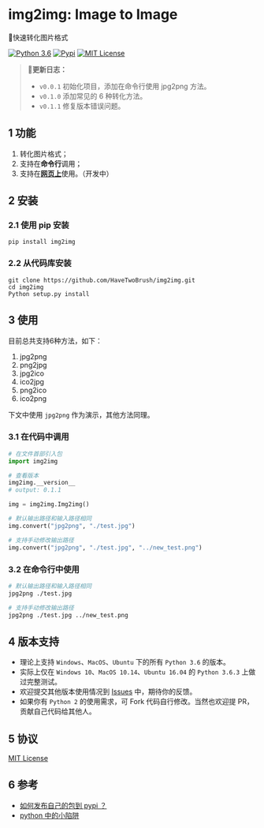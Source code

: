 # img2img: Image to Image

🔮快速转化图片格式

[![Python 3.6](https://img.shields.io/badge/language-Py36-pink.svg)](https://docs.python.org/3.6/)
[![Pypi](https://img.shields.io/pypi/v/img2img.svg)](https://pypi.org/project/img2img/)
[![MIT License](https://img.shields.io/badge/license-MIT-green.svg)](./LICENSE)

> **🚨更新日志：**
>
> - `v0.0.1` 初始化项目，添加在命令行使用 jpg2png 方法。
> - `v0.1.0` 添加常见的 6 种转化方法。
> - `v0.1.1` 修复版本错误问题。 


## 1 功能

1. 转化图片格式；
2. 支持在**命令行**调用；
3. 支持在[**网页上**](https://www.dovolopor.com/img2img)使用。（开发中）

## 2 安装

### 2.1 使用 pip 安装

```shell
pip install img2img
```

### 2.2 从代码库安装

```shell
git clone https://github.com/HaveTwoBrush/img2img.git
cd img2img
Python setup.py install
```

## 3 使用

目前总共支持6种方法，如下：

1. jpg2png
2. png2jpg
3. jpg2ico
4. ico2jpg
5. png2ico
6. ico2png

下文中使用 `jpg2png` 作为演示，其他方法同理。

### 3.1 在代码中调用

```python
# 在文件首部引入包
import img2img

# 查看版本
img2img.__version__
# output: 0.1.1

img = img2img.Img2img()

# 默认输出路径和输入路径相同
img.convert("jpg2png", "./test.jpg")

# 支持手动修改输出路径
img.convert("jpg2png", "./test.jpg", "../new_test.png")
```

### 3.2 在命令行中使用

```bash
# 默认输出路径和输入路径相同 
jpg2png ./test.jpg

# 支持手动修改输出路径
jpg2png ./test.jpg ../new_test.png
```

## 4 版本支持

- 理论上支持 `Windows`、`MacOS`、`Ubuntu` 下的所有 `Python 3.6` 的版本。
- 实际上仅在 `Windows 10`、`MacOS 10.14`、`Ubuntu 16.04` 的 `Python 3.6.3` 上做过完整测试。
- 欢迎提交其他版本使用情况到 [Issues](https://github.com/HaveTwoBrush/img2img/issues) 中，期待你的反馈。
- 如果你有 `Python 2` 的使用需求，可 Fork 代码自行修改。当然也欢迎提 PR，贡献自己代码给其他人。

## 5 协议

[MIT License](https://github.com/HaveTwoBrush/img2img/blob/master/LICENSE)

## 6 参考

- [如何发布自己的包到 pypi ？](https://www.v2ai.cn/python/2018/07/30/PY-1.html)
- [python 中的小陷阱](https://www.v2ai.cn/python/2019/01/01/PY-6.html)